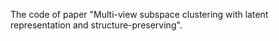 The code of paper "Multi-view subspace clustering with latent representation and structure-preserving".
